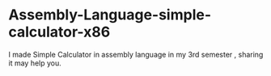 # Assembly-Language-simple-calculator-x86
I made Simple Calculator in assembly language in my 3rd semester , sharing it may help you.
